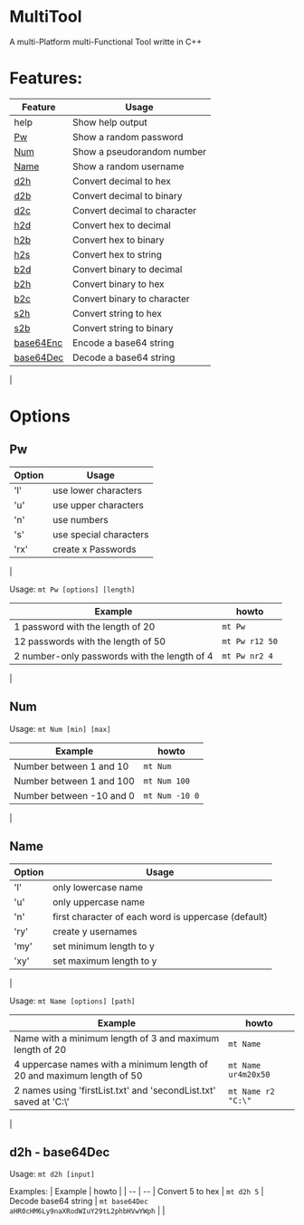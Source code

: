 # MultiTool
A multi-Platform multi-Functional Tool writte in C++

# Features:

| Feature | Usage |
| ------- | ----- |
 help | Show help output | 
 [Pw](#pw)   | Show a random password | 
 [Num](#num) | Show a pseudorandom number | 
 [Name](#name) | Show a random username | 
 [d2h](#d2h---base64dec) | Convert decimal to hex |  
 [d2b](#d2h---base64dec) | Convert decimal to binary | 
 [d2c](#d2h---base64dec) | Convert decimal to character | 
 [h2d](#d2h---base64dec) | Convert hex to decimal | 
 [h2b](#d2h---base64dec) | Convert hex to binary | 
 [h2s](#d2h---base64dec) | Convert hex to string | 
 [b2d](#d2h---base64dec) | Convert binary to decimal | 
 [b2h](#d2h---base64dec) | Convert binary to hex | 
 [b2c](#d2h---base64dec) | Convert binary to character | 
 [s2h](#d2h---base64dec) | Convert string to hex | 
 [s2b](#d2h---base64dec) | Convert string to binary | 
 [base64Enc](#d2h---base64dec) | Encode a base64 string | 
 [base64Dec](#d2h---base64dec) | Decode a base64 string | 
 |

# Options

## Pw
| Option | Usage |
| -- | -- |
 'l' | use lower characters | 
 'u' | use upper characters | 
 'n' | use numbers | 
 's' | use special characters | 
 'rx' | create x Passwords | 
| 

Usage: 
    ```mt Pw [options] [length]```

| Example | howto |
| -- | -- |
 1 password with the length of 20 | ```mt Pw``` | 
 12 passwords with the length of 50 | ```mt Pw r12 50``` | 
 2 number-only passwords with the length of 4 | ```mt Pw nr2 4``` | 
| 

## Num
Usage:
    ```mt Num [min] [max]```

| Example | howto |
| -- | -- |
 Number between 1 and 10 | ```mt Num``` | 
 Number between 1 and 100 | ```mt Num 100``` | 
 Number between -10 and 0 | ```mt Num -10 0``` | 
|

## Name
| Option | Usage |
| -- | -- |
 'l' | only lowercase name |
 'u' | only uppercase name |
 'n' | first character of each word is uppercase (default) |
 'ry'| create y usernames |
 'my' | set minimum length to y |
 'xy' | set maximum length to y |
|

Usage:
    ```mt Name [options] [path]```

| Example | howto |
| -- | -- |
 Name with a minimum length of 3 and maximum length of 20 |```mt Name```
 4 uppercase names with a minimum length of 20 and maximum length of 50 | ```mt Name ur4m20x50``` |
 2 names using 'firstList.txt' and 'secondList.txt' saved at 'C:\\' | ```mt Name r2 "C:\"``` |
|

## d2h - base64Dec
Usage: 
    ```mt d2h [input]```

Examples:
| Example | howto |
| -- | -- |
 Convert 5 to hex | ```mt d2h 5``` |
 Decode base64 string | ```mt base64Dec aHR0cHM6Ly9naXRodWIuY29tL2phbHVwYWph``` |
|
